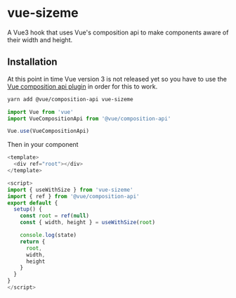 # vue-sizeme

A Vue3 hook that uses Vue's composition api to make components aware of their width and height.

## Installation

At this point in time Vue version 3 is not released yet so you have to use the [Vue composition api plugin](https://github.com/vuejs/composition-api) in order for this to work.

```sh
yarn add @vue/composition-api vue-sizeme
```

```javascript
import Vue from 'vue'
import VueCompositionApi from '@vue/composition-api'

Vue.use(VueCompositionApi)
```

Then in your component

```js
<template>
  <div ref="root"></div>
</template>

<script>
import { useWithSize } from 'vue-sizeme'
import { ref } from '@vue/composition-api'
export default {
  setup() {
    const root = ref(null)
    const { width, height } = useWithSize(root)

    console.log(state)
    return {
      root,
      width,
      height
    }
  }
}
</script>
```
